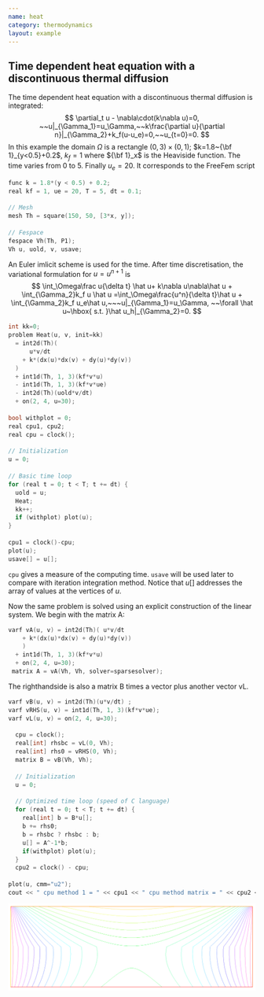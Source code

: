 ```yaml
---
name: heat
category: thermodynamics
layout: example
---
```

## Time dependent heat equation  with a discontinuous thermal diffusion
The time dependent heat equation  with a discontinuous thermal diffusion is integrated:
$$
\partial_t u - \nabla\cdot(k\nabla u)=0, ~~u|_{\Gamma_1}=u_\Gamma,~~k\frac{\partial u}{\partial n}|_{\Gamma_2}+k_f(u-u_e)=0,~~u_{t=0}=0.
$$
In this example the domain $\Omega$ is a rectangle $(0,3)\times(0,1)$; $k=1.8~{\bf 1}_{y<0.5}+0.2$, $k_f=1$ where ${\bf 1}_x$ is the Heaviside function.  The time varies from 0 to 5. Finally $u_e=20$. It corresponds to the FreeFem script
~~~c++
func k = 1.8*(y < 0.5) + 0.2;
real kf = 1, ue = 20, T = 5, dt = 0.1;

// Mesh
mesh Th = square(150, 50, [3*x, y]);

// Fespace
fespace Vh(Th, P1);
Vh u, uold, v, usave;
~~~~
An Euler imlicit scheme is used for the time. After time discretisation, the variational formulation for $u=u^{n+1}$ is
$$
\int_\Omega\frac u{\delta t} \hat u+ k\nabla u\nabla\hat u + \int_{\Gamma_2}k_f u \hat u =\int_\Omega\frac{u^n}{\delta t}\hat u + \int_{\Gamma_2}k_f u_e\hat u,~~~u|_{\Gamma_1}=u_\Gamma,
~~\forall \hat u~\hbox{ s.t. }\hat u_h|_{\Gamma_2}=0.
$$
~~~c++
int kk=0;
problem Heat(u, v, init=kk)
  = int2d(Th)(
      u*v/dt
    + k*(dx(u)*dx(v) + dy(u)*dy(v))
  )
  + int1d(Th, 1, 3)(kf*v*u)
  - int1d(Th, 1, 3)(kf*v*ue)
  - int2d(Th)(uold*v/dt)
  + on(2, 4, u=30);

bool withplot = 0;
real cpu1, cpu2;
real cpu = clock();

// Initialization
u = 0;

// Basic time loop
for (real t = 0; t < T; t += dt) {
  uold = u;
  Heat;
  kk++;
  if (withplot) plot(u);
}

cpu1 = clock()-cpu;
plot(u);
usave[] = u[];
~~~~
$\texttt{cpu}$ gives a measure of the computing time. $\texttt{usave}$ will be used later to compare with iteration integration method.  Notice that $u[]$ addresses the array of values at the vertices of $u$.

Now the same problem is solved using an explicit construction of the linear system.  We begin with the matrix A:
~~~c++
varf vA(u, v) = int2d(Th)( u*v/dt
    + k*(dx(u)*dx(v) + dy(u)*dy(v))
    )
  + int1d(Th, 1, 3)(kf*v*u)
  + on(2, 4, u=30);
 matrix A = vA(Vh, Vh, solver=sparsesolver);
~~~~
The righthandside is also a matrix B times a vector plus another vector vL.
~~~c++
varf vB(u, v) = int2d(Th)(u*v/dt) ;
varf vRHS(u, v) = int1d(Th, 1, 3)(kf*v*ue);
varf vL(u, v) = on(2, 4, u=30);

  cpu = clock();
  real[int] rhsbc = vL(0, Vh);
  real[int] rhs0 = vRHS(0, Vh);
  matrix B = vB(Vh, Vh);

  // Initialization
  u = 0;

  // Optimized time loop (speed of C language)
  for (real t = 0; t < T; t += dt) {
    real[int] b = B*u[];
    b += rhs0;
    b = rhsbc ? rhsbc : b;
    u[] = A^-1*b;
    if(withplot) plot(u);
  }
  cpu2 = clock() - cpu;

plot(u, cmm="u2");
cout << " cpu method 1 = " << cpu1 << " cpu method matrix = " << cpu2 << " ratio = " <<  cpu1/cpu2 << endl;
~~~
![](https://raw.githubusercontent.com/phtournier/ffmdtest/refs/heads/main/md/figures/Heat/solution.png)
